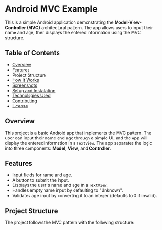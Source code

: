 # Android MVC Example

This is a simple Android application demonstrating the **Model-View-Controller (MVC)** architectural pattern. The app allows users to input their name and age, then displays the entered information using the MVC structure.

## Table of Contents
- [Overview](#overview)
- [Features](#features)
- [Project Structure](#project-structure)
- [How It Works](#how-it-works)
- [Screenshots](#screenshots)
- [Setup and Installation](#setup-and-installation)
- [Technologies Used](#technologies-used)
- [Contributing](#contributing)
- [License](#license)

## Overview
This project is a basic Android app that implements the MVC pattern. The user can input their name and age through a simple UI, and the app will display the entered information in a `TextView`. The app separates the logic into three components: **Model**, **View**, and **Controller**.

## Features
- Input fields for name and age.
- A button to submit the input.
- Displays the user's name and age in a `TextView`.
- Handles empty name input by defaulting to "Unknown".
- Validates age input by converting it to an integer (defaults to 0 if invalid).

## Project Structure
The project follows the MVC pattern with the following structure:
